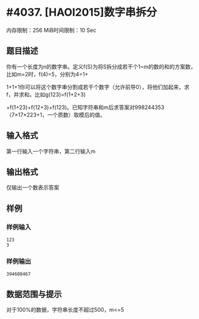 # #4037. [HAOI2015]数字串拆分

内存限制：256 MiB时间限制：10 Sec

## 题目描述

你有一个长度为n的数字串。定义f(S)为将S拆分成若干个1~m的数的和的方案数，比如m=2时，f(4)=5，分别为4=1+

1+1+1你可以将这个数字串分割成若干个数字（允许前导0），将他们加起来，求f，并求和。比如g(123)=f(1+2+3)

+f(1+23)+f(12+3)+f(123)。已知字符串和m后求答案对998244353（7&times;17&times;223+1，一个质数）取模后的值。

## 输入格式

第一行输入一个字符串，第二行输入m

## 输出格式

仅输出一个数表示答案

## 样例

### 样例输入

    
    123
    3
    

### 样例输出

    
    394608467
    

## 数据范围与提示

 对于100%的数据，字符串长度不超过500，m<=5
